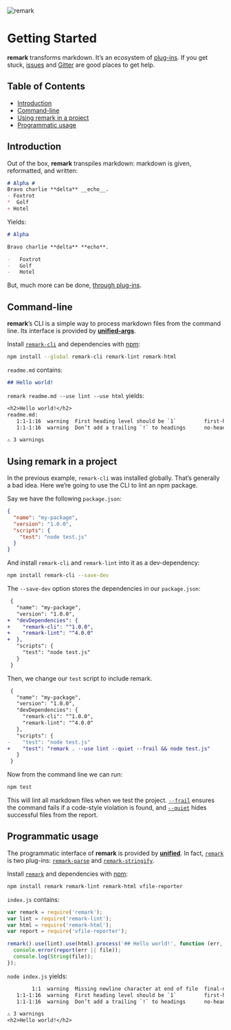 ![remark][logo]

# Getting Started

**remark** transforms markdown.  It’s an ecosystem of [plug-ins][plugins].
If you get stuck, [issues][] and [Gitter][] are good places to get help.

## Table of Contents

*   [Introduction](#introduction)
*   [Command-line](#command-line)
*   [Using remark in a project](#using-remark-in-a-project)
*   [Programmatic usage](#programmatic-usage)

## Introduction

Out of the box, **remark** transpiles markdown:
markdown is given, reformatted, and written:

```md
# Alpha #
Bravo charlie **delta** __echo__.
- Foxtrot
*  Golf
+ Hotel
```

Yields:

```md
# Alpha

Bravo charlie **delta** **echo**.

-   Foxtrot
-   Golf
-   Hotel
```

But, much more can be done, [through plug-ins][plugins].

## Command-line

**remark**’s CLI is a simple way to process markdown files from the
command line.  Its interface is provided by [**unified-args**][unified-args].

Install [`remark-cli`][cli] and dependencies with [npm][]:

```bash
npm install --global remark-cli remark-lint remark-html
```

`readme.md` contains:

```md
## Hello world!
```

`remark readme.md --use lint --use html` yields:

```txt
<h2>Hello world!</h2>
readme.md:
   1:1-1:16  warning  First heading level should be `1`         first-heading-level
   1:1-1:16  warning  Don’t add a trailing `!` to headings      no-heading-punctuation

⚠ 3 warnings
```

## Using remark in a project

In the previous example, `remark-cli` was installed globally.  That’s
generally a bad idea.  Here we’re going to use the CLI to lint
an npm package.

Say we have the following `package.json`:

```json
{
  "name": "my-package",
  "version": "1.0.0",
  "scripts": {
    "test": "node test.js"
  }
}
```

And install `remark-cli` and `remark-lint` into it as a dev-dependency:

```sh
npm install remark-cli --save-dev
```

The `--save-dev` option stores the dependencies in our `package.json`:

```diff
 {
   "name": "my-package",
   "version": "1.0.0",
+  "devDependencies": {
+    "remark-cli": "^1.0.0",
+    "remark-lint": "^4.0.0"
+  },
   "scripts": {
     "test": "node test.js"
   }
 }
```

Then, we change our `test` script to include remark.

```diff
 {
   "name": "my-package",
   "version": "1.0.0",
   "devDependencies": {
     "remark-cli": "^1.0.0",
     "remark-lint": "^4.0.0"
   },
   "scripts": {
-    "test": "node test.js"
+    "test": "remark . --use lint --quiet --frail && node test.js"
   }
 }
```

Now from the command line we can run:

```sh
npm test
```

This will lint all markdown files when we test the project.
[`--frail`][frail] ensures the command fails if a code-style violation
is found, and [`--quiet`][quiet] hides successful files from the report.

## Programmatic usage

The programmatic interface of **remark** is provided by
[**unified**][unified].  In fact, [`remark`][api] is two plug-ins:
[`remark-parse`][parse] and [`remark-stringify`][stringify].

Install [`remark`][api] and dependencies with [npm][]:

```bash
npm install remark remark-lint remark-html vfile-reporter
```

`index.js` contains:

```js
var remark = require('remark');
var lint = require('remark-lint');
var html = require('remark-html');
var report = require('vfile-reporter');

remark().use(lint).use(html).process('## Hello world!', function (err, file) {
  console.error(report(err || file));
  console.log(String(file));
});
```

`node index.js` yields:

```txt
        1:1  warning  Missing newline character at end of file  final-newline
   1:1-1:16  warning  First heading level should be `1`         first-heading-level
   1:1-1:16  warning  Don’t add a trailing `!` to headings      no-heading-punctuation

⚠ 3 warnings
<h2>Hello world!</h2>
```

<!-- Definitions -->

[logo]: https://cdn.rawgit.com/wooorm/remark/master/logo.svg

[issues]: https://github.com/wooorm/remark/issues

[gitter]: https://gitter.im/wooorm/remark

[npm]: https://docs.npmjs.com/cli/install

[api]: https://github.com/wooorm/remark/tree/master/packages/remark

[cli]: https://github.com/wooorm/remark/tree/master/packages/remark-cli

[plugins]: https://github.com/wooorm/remark/tree/master/doc/plugins.md

[unified]: https://github.com/wooorm/unified

[unified-args]: https://github.com/wooorm/unified-args

[frail]: https://github.com/wooorm/unified-args#--frail

[quiet]: https://github.com/wooorm/unified-args#--quiet

[parse]: https://github.com/wooorm/remark/tree/master/packages/remark-parse

[stringify]: https://github.com/wooorm/remark/tree/master/packages/remark-stringify
